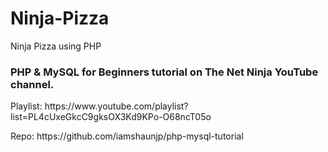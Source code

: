 # Ninja-Pizza
Ninja Pizza using PHP
<h3>PHP & MySQL for Beginners tutorial on The Net Ninja YouTube channel.</h3>
<p>Playlist: https://www.youtube.com/playlist?list=PL4cUxeGkcC9gksOX3Kd9KPo-O68ncT05o</p>
<p>Repo: https://github.com/iamshaunjp/php-mysql-tutorial</p>

